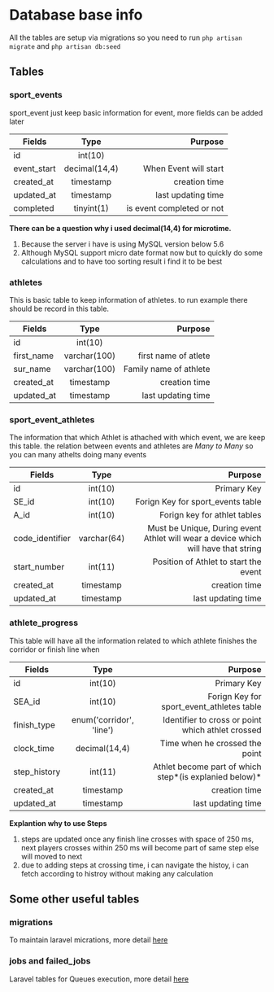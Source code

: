 # Database base info 
All the tables are setup via migrations so you need to run `php artisan migrate` and `php artisan db:seed`

## Tables

### sport_events
sport_event just keep basic information for event, more fields can be added later


| 	Fields      | Type          | Purpose                               |
| ------------- |:-------------:| ------------------------------------: |
| id            | int(10)	      |                                       |
| event_start   | decimal(14,4)	| When Event will start                 |
| created_at    | timestamp     | creation time                         |
| updated_at    | timestamp     | last updating time                    |
| completed     | tinyint(1)    | is event completed or not             |


**There can be a question why i used decimal(14,4) for microtime.**
1. Because the server i have is using MySQL version below 5.6 
2. Although MySQL support micro date format now but to quickly do some calculations and to have too sorting result i find it to be best 

### athletes
This is basic table to keep information of athletes. to run example there should be record in this table. 


| 	Fields      | Type          | Purpose                               |
| ------------- |:-------------:| ------------------------------------: |
| id            | int(10)	      |                                       |
| first_name    | varchar(100)	| first name of atlete                  |
| sur_name      | varchar(100)  | Family name of athlete                |
| created_at    | timestamp     | creation time                         |
| updated_at    | timestamp     | last updating time                    |


### sport_event_athletes
The information that which Athlet is athached with which event, we are keep this table. the relation between 
events and athletes are *Many to Many* so you can many athelts doing many events 


| 	Fields        | Type          | Purpose                                                                               |
| -------------   |:-------------:| ------------------------------------:                                                 |
| id              | int(10)	      | Primary Key                                                                           |
| SE_id           | int(10)      	| Forign Key for sport_events table                                                     |
| A_id            | int(10)       | Forign key for athlet tables                                                          | 
| code_identifier | varchar(64)   | Must be Unique, During event Athlet will wear a device which will have that string    |
| start_number    | int(11)       | Position of Athlet to start the event                                                 | 
| created_at      | timestamp     | creation time                                                                         |
| updated_at      | timestamp     | last updating time                                                                    |



### athlete_progress
This table will have all the information related to which athlete finishes the corridor or finish line when

| 	Fields        | Type                    | Purpose                                                                               |
| -------------   |:-------------:          | ------------------------------------:                                                 |
| id              | int(10)	                | Primary Key                                                                           |
| SEA_id          | int(10)      	          | Forign Key for sport_event_athletes table                                             |
| finish_type     | enum('corridor', 'line')| Identifier to cross or point which athlet crossed                                     | 
| clock_time      | decimal(14,4)           | Time when he crossed the point                                                        |
| step_history    | int(11)                 | Athlet become part of which step*(is explanied below)*                                | 
| created_at      | timestamp               | creation time                                                                         |
| updated_at      | timestamp               | last updating time                                                                    |

**Explantion why to use Steps**
1. steps are updated once any finish line crosses with space of 250 ms, next players crosses within 250 ms will become part of same
step else will moved to next
2. due to adding steps at crossing time, i can navigate the histoy, i can fetch according to histroy without making any calculation 


## Some other useful tables

### migrations 

To maintain laravel micrations, more detail [here](https://laravel.com/docs/5.4/migrations)

### jobs and failed_jobs
Laravel tables for Queues execution, more detail [here](https://laravel.com/docs/5.4/queues) 




